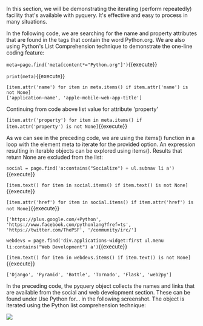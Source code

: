 In this section, we will be demonstrating the iterating (perform repeatedly) facility that's available with pyquery. It's effective and easy to process in many situations.

In the following code, we are searching for the name and property attributes that are found in the <meta> tags that contain the word Python.org. We are also using Python's List Comprehension technique to demonstrate the one-line coding feature:

`meta=page.find('meta[content*="Python.org"]')`{{execute}}

`print(meta)`{{execute}}

```
[item.attr('name') for item in meta.items() if item.attr('name') is not None]
['application-name', 'apple-mobile-web-app-title']
```

Continuing from code above list value for attribute 'property'

`[item.attr('property') for item in meta.items() if item.attr('property') is not None]`{{execute}}

As we can see in the preceding code, we are using the items() function in a loop with the element meta to iterate for the provided option. An expression resulting in iterable objects can be explored using items(). Results that return None are excluded from the list:

`social = page.find('a:contains("Socialize") + ul.subnav li a') `{{execute}}

`[item.text() for item in social.items() if item.text() is not None]`{{execute}}

`[item.attr('href') for item in social.items() if item.attr('href') is not None]`{{execute}}

```
['https://plus.google.com/+Python', 'https://www.facebook.com/pythonlang?fref=ts', 'https://twitter.com/ThePSF', '/community/irc/']
```

`webdevs = page.find('div.applications-widget:first ul.menu li:contains("Web Development") a')`{{execute}}

`[item.text() for item in webdevs.items() if item.text() is not None]`{{execute}}

```
['Django', 'Pyramid', 'Bottle', 'Tornado', 'Flask', 'web2py']
```

In the preceding code, the pyquery object collects the names and links that are available from the social and web development section. These can be found under Use Python for... in the following screenshot. The object is iterated using the Python list comprehension technique:

![](https://github.com/fenago/katacoda-scenarios/raw/master/web-scraping-with-python/chapter-04-01/steps/10/1.png)
